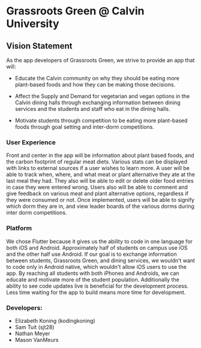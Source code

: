 # Grassroots Green @ Calvin University


## Vision Statement

As the app developers of Grassroots Green, we strive to provide an app that will:

- Educate the Calvin community on why they should be eating more plant-based foods and how they can be making those decisions.

- Affect the Supply and Demand for vegetarian and vegan options in the Calvin dining halls through exchanging information between dining services and the students and staff who eat in the dining halls.

- Motivate students through competition to be eating more plant-based foods through goal setting and inter-dorm competitions.

### User Experience

Front and center in the app will be information about plant based foods, and the carbon footprint of regular meat diets. Various stats can be displayed with links to external sources if a user wishes to learn more. A user will be able to track when, where, and what meat or plant alternative they ate at the last meal they had. They also will be able to edit or delete older food entries in case they were entered wrong. Users also will be able to comment and give feedback on various meat and plant alternative options, regardless if they were consumed or not. Once implemented, users will be able to signify which dorm they are in, and view leader boards of the various dorms during inter dorm competitions.

### Platform

We chose Flutter because it gives us the ability to code in one language for both iOS and Android. Approximately half of students on campus use iOS and the other half use Android. If our goal is to exchange information between students, Grassroots Green, and dining services, we wouldn’t want to code only in Android native, which wouldn't allow iOS users to use the app. By reaching all students with both iPhones and Androids, we can educate and motivate more of the student population. Additionally the ability to see code updates live is beneficial for the development process. Less time waiting for the app to build means more time for development.

### Developers:

- Elizabeth Koning (kodingkoning)
- Sam Tuit (sjt28)
- Nathan Meyer
- Mason VanMeurs
